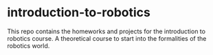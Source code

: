 # introduction-to-robotics
This repo contains the homeworks and projects for the introduction to robotics course. A theoretical course to start into the formalities of the robotics world.

